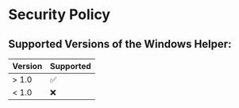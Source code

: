 # Security Policy

## Supported Versions of the Windows Helper:

| Version | Supported          |
| ------- | ------------------ |
| > 1.0   | :white_check_mark: |
| < 1.0   | :x:                |
